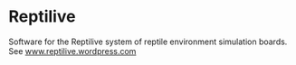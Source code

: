 # Reptilive
Software for the Reptilive system of reptile environment simulation boards.  See www.reptilive.wordpress.com
